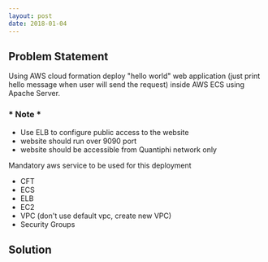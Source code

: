 ```yaml
---
layout: post
date: 2018-01-04
---
```


## Problem Statement 
Using AWS cloud formation deploy "hello world" web application (just print hello message when user will send the request) inside AWS ECS using Apache Server.

### * Note *

- Use ELB to configure public access to the website
- website should run over 9090 port
- website should be accessible from Quantiphi network only

Mandatory aws service to be used for this deployment

* CFT
* ECS
* ELB
* EC2
* VPC (don't use default vpc, create new VPC)
* Security Groups

## Solution
